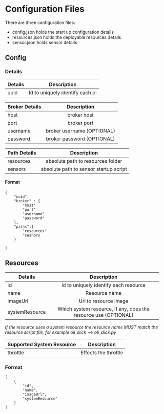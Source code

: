 # Configuration Files

There are three configuration files: 

- config.json holds the start up configuration details
- resources.json holds the deployable resources details
- sensor.json holds sensor details


## Config

### Details

| Details     | Description  |
| ----------- |:-------------:|
| uuid        | Id to uniquely identify each pi |


| Broker Details     | Description  |
| ----------- |:-------------:|
| host        | broker host |
| port        | broker port |
| username    | broker username (OPTIONAL) |
| password    | broker password (OPTIONAL) |

| Path Details     | Description  |
| ----------- |:-------------:|
| resources   | absolute path to resources folder |
| sensors     | absolute path to sensor startup script |

#### Format

```
{
    "uuid",
    "broker" : {
        "host"
        "port"
        "username"
        "password"
    },
    "paths":{
        "resources"
        "sesnors
    }

}
```

## Resources

| Details     | Description  |
| ----------- |:-------------:|
| id          | Id to uniquely identify each resource |
| name        | Resource name |
| imageUrl    | Url to resource image |
| systemResource | Which system resource, if any, does the resource use (OPTIONAL)|


*If the resource uses a system resource the resource name MUST match the resource script file, for example oil_slick ==> oli_slick.py*  


| Supported System Resource     | Description  |
| ----------- |:-------------:|
| throttle         | Effects the throttle |


### Format

```
[
    {
        "id",
        "name",
        "imageUrl",
        "systemResource"
    }
]
```

